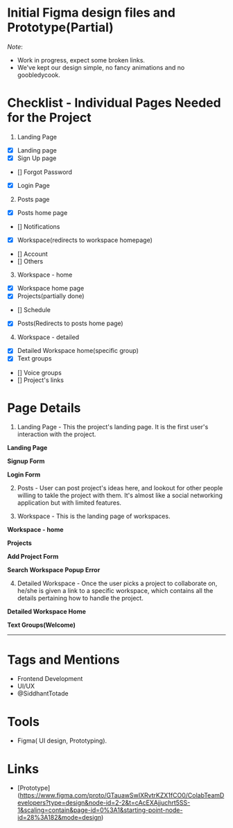 # Initial Figma design files and Prototype(Partial) 
*Note*:
- Work in progress, expect some broken links.
- We've kept our design simple, no fancy animations and no goobledycook.
 

# Checklist - Individual Pages Needed for the Project
1. Landing Page 
- [x] Landing page
- [x] Sign Up page
- [] Forgot Password
- [x] Login Page

2. Posts page
- [x] Posts home page
- [] Notifications
- [x] Workspace(redirects to workspace homepage)
- [] Account
- [] Others

3. Workspace - home
- [x] Workspace home page
- [x] Projects(partially done)
- [] Schedule
- [x] Posts(Redirects to posts home page)

4. Workspace - detailed
- [x] Detailed Workspace home(specific group)
- [x] Text groups
- [] Voice groups
- [] Project's links

# Page Details
1. Landing Page - This the project's landing page. It is the first user's interaction with the project.

**Landing Page**

**Signup Form**

**Login Form**

2. Posts - User can post project's ideas here, and lookout for other people willing to takle the project with them. It's almost like a social networking application but with limited features.


3. Workspace - This is the landing page of workspaces.

**Workspace - home**

**Projects**

**Add Project Form**

**Search Workspace Popup Error**

4. Detailed Workspace - Once the user picks a project to collaborate on, he/she is given a link to a specific workspace, which contains all the details pertaining how to handle the project.

**Detailed Workspace Home**

**Text Groups(Welcome)**

****
# Tags and Mentions
* Frontend Development
* UI/UX
* @SiddhantTotade

# Tools
* Figma( UI design, Prototyping).

# Links
* [Prototype] (https://www.figma.com/proto/GTauawSwIXRvtrKZX1fCO0/ColabTeamDevelopers?type=design&node-id=2-2&t=cAcEXAjjuchrt5SS-1&scaling=contain&page-id=0%3A1&starting-point-node-id=28%3A182&mode=design)




